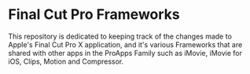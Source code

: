 # Final Cut Pro Frameworks

This repository is dedicated to keeping track of the changes made to Apple's Final Cut Pro X application, and it's various Frameworks that are shared with other apps in the ProApps Family such as iMovie, iMovie for iOS, Clips, Motion and Compressor.
